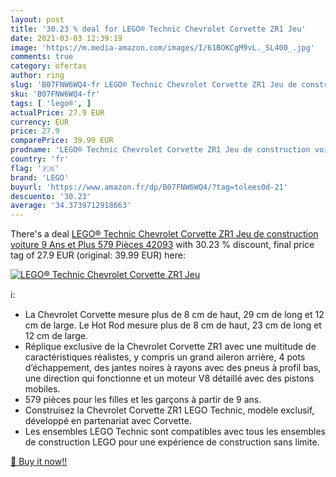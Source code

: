 ```yaml
---
layout: post
title: '30.23 % deal for LEGO® Technic Chevrolet Corvette ZR1 Jeu'
date: 2021-03-03 12:39:19
image: 'https://m.media-amazon.com/images/I/61BOKCgM9vL._SL400_.jpg'
comments: true
category: ofertas
author: ring
slug: 'B07FNW6WQ4-fr LEGO® Technic Chevrolet Corvette ZR1 Jeu de construction...'
sku: 'B07FNW6WQ4-fr'
tags: [ 'lego®', ]
actualPrice: 27.9 EUR
currency: EUR
price: 27.9
comparePrice: 39.99 EUR
prodname: 'LEGO® Technic Chevrolet Corvette ZR1 Jeu de construction voiture 9 Ans et Plus  579 Pièces 42093'
country: 'fr'
flag: '🇫🇷'
brand: 'LEGO'
buyurl: 'https://www.amazon.fr/dp/B07FNW6WQ4/?tag=tolees0d-21'
descuento: '30.23'
average: '34.3739712918663'
---
```


There's a deal [LEGO® Technic Chevrolet Corvette ZR1 Jeu de construction voiture 9 Ans et Plus  579 Pièces 42093](https://www.amazon.fr/dp/B07FNW6WQ4/?tag=tolees0d-21)  with  30.23 % discount, final price tag of  27.9 EUR (original: 39.99 EUR) here:

[![LEGO® Technic Chevrolet Corvette ZR1 Jeu](https://m.media-amazon.com/images/I/61BOKCgM9vL._SL400_.jpg)](https://www.amazon.fr/dp/B07FNW6WQ4/?tag=tolees0d-21)

ℹ️:

- La Chevrolet Corvette mesure plus de 8 cm de haut, 29 cm de long et 12 cm de large. Le Hot Rod mesure plus de 8 cm de haut, 23 cm de long et 12 cm de large.
- Réplique exclusive de la Chevrolet Corvette ZR1 avec une multitude de caractéristiques réalistes, y compris un grand aileron arrière, 4 pots d’échappement, des jantes noires à rayons avec des pneus à profil bas, une direction qui fonctionne et un moteur V8 détaillé avec des pistons mobiles.
- 579 pièces pour les filles et les garçons à partir de 9 ans.
- Construisez la Chevrolet Corvette ZR1 LEGO Technic, modèle exclusif, développé en partenariat avec Corvette.
- Les ensembles LEGO Technic sont compatibles avec tous les ensembles de construction LEGO pour une expérience de construction sans limite.

[🛒 Buy it now!!](https://www.amazon.fr/dp/B07FNW6WQ4/?tag=tolees0d-21)

